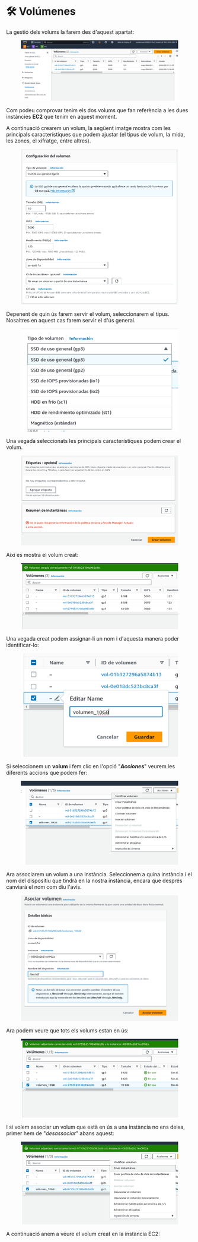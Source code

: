 # 🛠️ Volúmenes

La gestió dels volums la farem des d'aquest apartat:

<figure><img src="../.gitbook/assets/image (9).png" alt=""><figcaption></figcaption></figure>

Com podeu comprovar tenim els dos volums que fan referència a les dues instàncies **EC2** que tenim en aquest moment.&#x20;

A continuació crearem un volum, la següent imatge mostra com les principals característiques que podem ajustar (el tipus de volum, la mida, les zones, el xifratge, entre altres). &#x20;

<figure><img src="../.gitbook/assets/image (13).png" alt=""><figcaption></figcaption></figure>

Depenent de quin ús farem servir el volum, seleccionarem el tipus. Nosaltres en aquest cas farem servir el d'ús general.&#x20;

<figure><img src="../.gitbook/assets/image (12).png" alt=""><figcaption></figcaption></figure>

Una vegada seleccionats les principals característiques podem crear el volum.

<figure><img src="../.gitbook/assets/image (14).png" alt=""><figcaption></figcaption></figure>

Així es mostra el volum creat:&#x20;

<figure><img src="../.gitbook/assets/image (15).png" alt=""><figcaption></figcaption></figure>

Una vegada creat podem assignar-li un nom i d'aquesta manera poder identificar-lo:

<figure><img src="../.gitbook/assets/image (16).png" alt=""><figcaption></figcaption></figure>

Si seleccionem un **volum** i fem clic en l'opció "_**Acciones**_" veurem les diferents accions que podem fer:

<figure><img src="../.gitbook/assets/image (17).png" alt=""><figcaption></figcaption></figure>

Ara associarem un volum a una instància. Seleccionem a quina instància i el nom del dispositiu que tindrà en la nostra instància, encara que després canviarà el nom com diu l'avís. &#x20;

<figure><img src="../.gitbook/assets/image (18).png" alt=""><figcaption></figcaption></figure>

Ara podem veure que tots els volums estan en ús:

<figure><img src="../.gitbook/assets/image (19).png" alt=""><figcaption></figcaption></figure>

I si volem associar un volum que està en ús a una instància no ens deixa, primer hem de "_desassociar_" abans aquest:

<figure><img src="../.gitbook/assets/image (20).png" alt=""><figcaption></figcaption></figure>

A continuació anem a veure el volum creat en la instància EC2:

